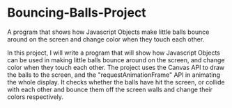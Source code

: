 # Bouncing-Balls-Project
A program that shows how Javascript Objects make little balls bounce around on the screen and change color when they touch each other.

In this project, I will write a program that will show how Javascript Objects can be used in making little balls bounce around on the screen, and change color when they touch each other. The project uses the Canvas API to draw the balls to the screen, and the "requestAnimationFrame" API in animating the whole display.
It checks whether the balls have hit the screen, or collide with each other and bounce them off the screen walls and change their colors respectively.
